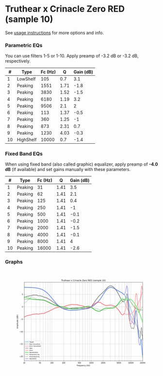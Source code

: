 # Truthear x Crinacle Zero RED (sample 10)
See [usage instructions](https://github.com/jaakkopasanen/AutoEq#usage) for more options and info.

### Parametric EQs
You can use filters 1-5 or 1-10. Apply preamp of -3.2 dB or -3.2 dB, respectively.

|   # | Type      |   Fc (Hz) |    Q |   Gain (dB) |
|-----|-----------|-----------|------|-------------|
|   1 | LowShelf  |       105 | 0.7  |         3.1 |
|   2 | Peaking   |      1551 | 1.71 |        -1.8 |
|   3 | Peaking   |      3830 | 1.52 |        -1.5 |
|   4 | Peaking   |      6180 | 1.19 |         3.2 |
|   5 | Peaking   |      9506 | 2.1  |         2   |
|   6 | Peaking   |       113 | 1.37 |        -0.5 |
|   7 | Peaking   |       360 | 1.25 |        -1   |
|   8 | Peaking   |       873 | 2.31 |         0.7 |
|   9 | Peaking   |      1230 | 4.03 |        -0.3 |
|  10 | HighShelf |     10000 | 0.7  |        -1.4 |

### Fixed Band EQs
When using fixed band (also called graphic) equalizer, apply preamp of **-4.0 dB** (if available) and set gains manually with these parameters.

|   # | Type    |   Fc (Hz) |    Q |   Gain (dB) |
|-----|---------|-----------|------|-------------|
|   1 | Peaking |        31 | 1.41 |         3.5 |
|   2 | Peaking |        62 | 1.41 |         2.1 |
|   3 | Peaking |       125 | 1.41 |         0.4 |
|   4 | Peaking |       250 | 1.41 |        -1   |
|   5 | Peaking |       500 | 1.41 |        -0.1 |
|   6 | Peaking |      1000 | 1.41 |        -0.2 |
|   7 | Peaking |      2000 | 1.41 |        -1.5 |
|   8 | Peaking |      4000 | 1.41 |        -0.1 |
|   9 | Peaking |      8000 | 1.41 |         4   |
|  10 | Peaking |     16000 | 1.41 |        -2.6 |

### Graphs
![](./Truthear%20x%20Crinacle%20Zero%20RED%20(sample%2010).png)
